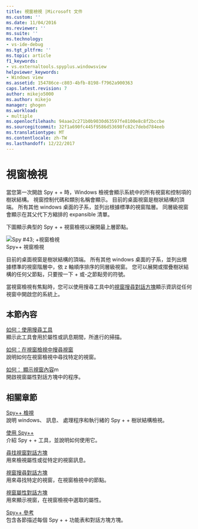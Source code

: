 ```yaml
---
title: 視窗檢視 |Microsoft 文件
ms.custom: ''
ms.date: 11/04/2016
ms.reviewer: ''
ms.suite: ''
ms.technology:
- vs-ide-debug
ms.tgt_pltfrm: ''
ms.topic: article
f1_keywords:
- vs.externaltools.spyplus.windowsview
helpviewer_keywords:
- Windows view
ms.assetid: 154786ce-c803-4bfb-8198-f7962a900363
caps.latest.revision: 7
author: mikejo5000
ms.author: mikejo
manager: ghogen
ms.workload:
- multiple
ms.openlocfilehash: 94aae2c271b0b9030d63597fe8100e8c8f2bccbe
ms.sourcegitcommit: 32f1a690fc445f9586d53698fc82c7debd784eeb
ms.translationtype: MT
ms.contentlocale: zh-TW
ms.lasthandoff: 12/22/2017
---
```

# <a name="windows-view"></a>視窗檢視
當您第一次開啟 Spy + + 時，Windows 檢視會顯示系統中的所有視窗和控制項的樹狀結構。 視窗控制代碼和類別名稱會顯示。 目前的桌面視窗是樹狀結構的頂端。 所有其他 windows 桌面的子系，並列出根據標準的視窗階層。 同層級視窗會顯示在其父代下方縮排的 expansible 清單。  
  
 下圖顯示典型的 Spy + + 視窗檢視以展開最上層節點。  
  
 ![Spy #43; &#43;視窗檢視](../debugger/media/spy--_windowsview.png "Spy + + _WindowsView")  
Spy++ 視窗檢視  
  
 目前的桌面視窗是樹狀結構的頂端。 所有其他 windows 桌面的子系，並列出根據標準的視窗階層中，依 z 軸順序排序的同層級視窗。 您可以展開或摺疊樹狀結構的任何父節點，只要按一下 + 或-之節點旁的符號。  
  
 當視窗檢視有焦點時，您可以使用搜尋工具中的[視窗搜尋對話方塊](../debugger/window-search-dialog-box.md)顯示資訊從任何視窗中開啟您的系統上。  
  
## <a name="in-this-section"></a>本節內容  
 [如何：使用搜尋工具](../debugger/how-to-use-the-finder-tool.md)  
 顯示此工具會用於屬性或訊息期間，所進行的掃描。  
  
 [如何：在視窗檢視中搜尋視窗](../debugger/how-to-search-for-a-window-in-windows-view.md)  
 說明如何在視窗檢視中尋找特定的視窗。  
  
 [如何： 顯示視窗內容](../debugger/how-to-display-window-properties.md)m  
 開啟視窗屬性對話方塊中的程序。  
  
## <a name="related-sections"></a>相關章節  
 [Spy++ 檢視](../debugger/spy-increment-views.md)  
 說明 windows、 訊息、 處理程序和執行緒的 Spy + + 樹狀結構檢視。  
  
 [使用 Spy++](../debugger/using-spy-increment.md)  
 介紹 Spy + + 工具，並說明如何使用它。  
  
 [尋找視窗對話方塊](../debugger/find-window-dialog-box.md)  
 用來檢視屬性或從特定的視窗訊息。  
  
 [視窗搜尋對話方塊](../debugger/window-search-dialog-box.md)  
 用來尋找特定的視窗，在視窗檢視中的節點。  
  
 [視窗屬性對話方塊](../debugger/window-properties-dialog-box.md)  
 用來顯示視窗，在視窗檢視中選取的屬性。  
  
 [Spy++ 參考](../debugger/spy-increment-reference.md)  
 包含各節描述每個 Spy + + 功能表和對話方塊方塊。